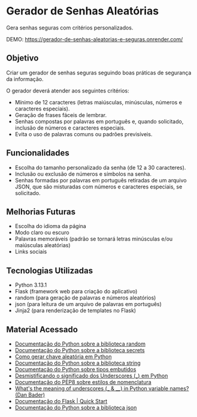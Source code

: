 # Gerador de Senhas Aleatórias
Gera senhas seguras com critérios personalizados.

DEMO: https://gerador-de-senhas-aleatorias-e-seguras.onrender.com/

## Objetivo  
Criar um gerador de senhas seguras seguindo boas práticas de segurança da informação.  

O gerador deverá atender aos seguintes critérios:  
- Mínimo de 12 caracteres (letras maiúsculas, minúsculas, números e caracteres especiais).  
- Geração de frases fáceis de lembrar.  
- Senhas compostas por palavras em português e, quando solicitado, inclusão de números e caracteres especiais.
- Evita o uso de palavras comuns ou padrões previsíveis.

## Funcionalidades
- Escolha do tamanho personalizado da senha (de 12 a 30 caracteres). 
- Inclusão ou exclusão de números e símbolos na senha.  
- Senhas formadas por palavras em português retiradas de um arquivo JSON, que são misturadas com números e caracteres especiais, se solicitado.  

## Melhorias Futuras
- Escolha do idioma da página
- Modo claro ou escuro
- Palavras memoráveis (padrão se tornará letras minúsculas e/ou maiúsculas aleatórias)
- Links sociais

## Tecnologias Utilizadas  
- Python 3.13.1  
- Flask (framework web para criação do aplicativo)  
- random (para geração de palavras e números aleatórios)
- json (para leitura de um arquivo de palavras em português)
- Jinja2 (para renderização de templates no Flask)

## Material Acessado
- [Documentação do Python sobre a biblioteca random](https://docs.python.org/pt-br/3.13/library/random.html#)
- [Documentação do Python sobre a biblioteca secrets](https://docs.python.org/pt-br/3.13/library/secrets.html#module-secrets)
- [Como gerar chave aleatória em Python](https://pt.stackoverflow.com/questions/541504/como-gerar-chave-aleat%C3%B3ria-em-python)
- [Documentação do Python sobre a biblioteca string](https://docs.python.org/pt-br/3.13/library/string.html)
- [Documentação do Python sobre tipos embutidos](https://docs.python.org/pt-br/3.13/library/stdtypes.html)
- [Desmistificando o significado dos Underscores (_) em Python](https://medium.com/@leandrodestefani/desmistificando-o-significado-dos-underscores-em-python-6b0a78ec9f4c)
- [Documentação do PEP8 sobre estilos de nomenclatura](https://pep8.org/#descriptive-naming-styles)
- [What's the meaning of underscores (_ & __) in Python variable names? (Dan Bader)](https://www.youtube.com/watch?v=ALZmCy2u0jQ)
- [Documentação do Flask | Quick Start](https://flask.palletsprojects.com/en/stable/quickstart/)
- [Documentação do Python sobre a biblioteca json](https://docs.python.org/pt-br/3.13/library/json.html)